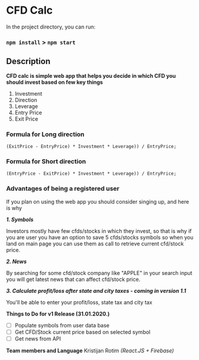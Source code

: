 # CFD Calc

In the project directory, you can run:

### `npm install` > `npm start`

## Description

**CFD calc is simple web app that helps you decide in which CFD you should invest based on few key things**

1. Investment
2. Direction
3. Leverage
4. Entry Price
5. Exit Price

### Formula for Long direction

`(ExitPrice - EntryPrice) * Investment * Leverage)) / EntryPrice;`

### Formula for Short direction

`(EntryPrice - ExitPrice) * Investment * Leverage)) / EntryPrice;`

### Advantages of being a registered user

If you plan on using the web app you should consider singing up, and here is why

**_1. Symbols_**

Investors mostly have few cfds/stocks in which they invest, so that is why if you are user you have an option to save 5 cfds/stocks symbols so when you land on main page you can use them as call to retrieve current cfd/stock price.

**_2. News_**

By searching for some cfd/stock company like "APPLE" in your search input you will get latest news that can affect cfd/stock price.

**_3. Calculate profit/loss after state and city taxes - coming in version 1.1_**

You'll be able to enter your profit/loss, state tax and city tax

**Things to Do for v1 Release (31.01.2020.)**

-   [ ] Populate symbols from user data base
-   [ ] Get CFD/Stock current price based on selected symbol
-   [ ] Get news from API

**Team members and Language**
Kristijan Rotim
_(React.JS + Firebase)_
